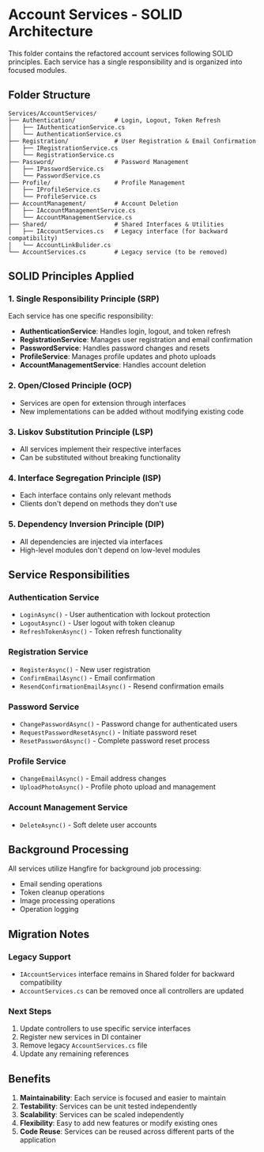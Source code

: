 # Account Services - SOLID Architecture

This folder contains the refactored account services following SOLID principles. Each service has a single responsibility and is organized into focused modules.

## Folder Structure

```
Services/AccountServices/
├── Authentication/           # Login, Logout, Token Refresh
│   ├── IAuthenticationService.cs
│   └── AuthenticationService.cs
├── Registration/             # User Registration & Email Confirmation
│   ├── IRegistrationService.cs
│   └── RegistrationService.cs
├── Password/                 # Password Management
│   ├── IPasswordService.cs
│   └── PasswordService.cs
├── Profile/                  # Profile Management
│   ├── IProfileService.cs
│   └── ProfileService.cs
├── AccountManagement/        # Account Deletion
│   ├── IAccountManagementService.cs
│   └── AccountManagementService.cs
├── Shared/                   # Shared Interfaces & Utilities
│   ├── IAccountServices.cs   # Legacy interface (for backward compatibility)
│   └── AccountLinkBulider.cs
└── AccountServices.cs        # Legacy service (to be removed)
```

## SOLID Principles Applied

### 1. **Single Responsibility Principle (SRP)**
Each service has one specific responsibility:
- **AuthenticationService**: Handles login, logout, and token refresh
- **RegistrationService**: Manages user registration and email confirmation
- **PasswordService**: Handles password changes and resets
- **ProfileService**: Manages profile updates and photo uploads
- **AccountManagementService**: Handles account deletion

### 2. **Open/Closed Principle (OCP)**
- Services are open for extension through interfaces
- New implementations can be added without modifying existing code

### 3. **Liskov Substitution Principle (LSP)**
- All services implement their respective interfaces
- Can be substituted without breaking functionality

### 4. **Interface Segregation Principle (ISP)**
- Each interface contains only relevant methods
- Clients don't depend on methods they don't use

### 5. **Dependency Inversion Principle (DIP)**
- All dependencies are injected via interfaces
- High-level modules don't depend on low-level modules

## Service Responsibilities

### Authentication Service
- `LoginAsync()` - User authentication with lockout protection
- `LogoutAsync()` - User logout with token cleanup
- `RefreshTokenAsync()` - Token refresh functionality

### Registration Service
- `RegisterAsync()` - New user registration
- `ConfirmEmailAsync()` - Email confirmation
- `ResendConfirmationEmailAsync()` - Resend confirmation emails

### Password Service
- `ChangePasswordAsync()` - Password change for authenticated users
- `RequestPasswordResetAsync()` - Initiate password reset
- `ResetPasswordAsync()` - Complete password reset process

### Profile Service
- `ChangeEmailAsync()` - Email address changes
- `UploadPhotoAsync()` - Profile photo upload and management

### Account Management Service
- `DeleteAsync()` - Soft delete user accounts

## Background Processing

All services utilize Hangfire for background job processing:
- Email sending operations
- Token cleanup operations
- Image processing operations
- Operation logging

## Migration Notes

### Legacy Support
- `IAccountServices` interface remains in Shared folder for backward compatibility
- `AccountServices.cs` can be removed once all controllers are updated

### Next Steps
1. Update controllers to use specific service interfaces
2. Register new services in DI container
3. Remove legacy `AccountServices.cs` file
4. Update any remaining references

## Benefits

1. **Maintainability**: Each service is focused and easier to maintain
2. **Testability**: Services can be unit tested independently
3. **Scalability**: Services can be scaled independently
4. **Flexibility**: Easy to add new features or modify existing ones
5. **Code Reuse**: Services can be reused across different parts of the application 